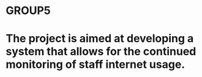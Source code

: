 # GROUP5
# The project is aimed at developing a system that allows for the continued monitoring of staff internet usage.
